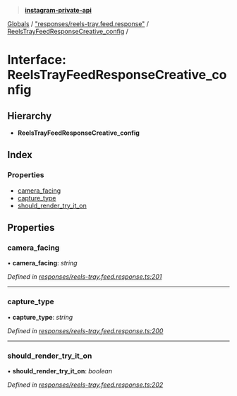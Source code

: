 > **[instagram-private-api](../README.md)**

[Globals](../README.md) / ["responses/reels-tray.feed.response"](../modules/_responses_reels_tray_feed_response_.md) / [ReelsTrayFeedResponseCreative_config](_responses_reels_tray_feed_response_.reelstrayfeedresponsecreative_config.md) /

# Interface: ReelsTrayFeedResponseCreative_config

## Hierarchy

- **ReelsTrayFeedResponseCreative_config**

## Index

### Properties

- [camera_facing](_responses_reels_tray_feed_response_.reelstrayfeedresponsecreative_config.md#camera_facing)
- [capture_type](_responses_reels_tray_feed_response_.reelstrayfeedresponsecreative_config.md#capture_type)
- [should_render_try_it_on](_responses_reels_tray_feed_response_.reelstrayfeedresponsecreative_config.md#should_render_try_it_on)

## Properties

### camera_facing

• **camera_facing**: _string_

_Defined in [responses/reels-tray.feed.response.ts:201](https://github.com/realinstadude/instagram-private-api/blob/4ae8fec/src/responses/reels-tray.feed.response.ts#L201)_

---

### capture_type

• **capture_type**: _string_

_Defined in [responses/reels-tray.feed.response.ts:200](https://github.com/realinstadude/instagram-private-api/blob/4ae8fec/src/responses/reels-tray.feed.response.ts#L200)_

---

### should_render_try_it_on

• **should_render_try_it_on**: _boolean_

_Defined in [responses/reels-tray.feed.response.ts:202](https://github.com/realinstadude/instagram-private-api/blob/4ae8fec/src/responses/reels-tray.feed.response.ts#L202)_
